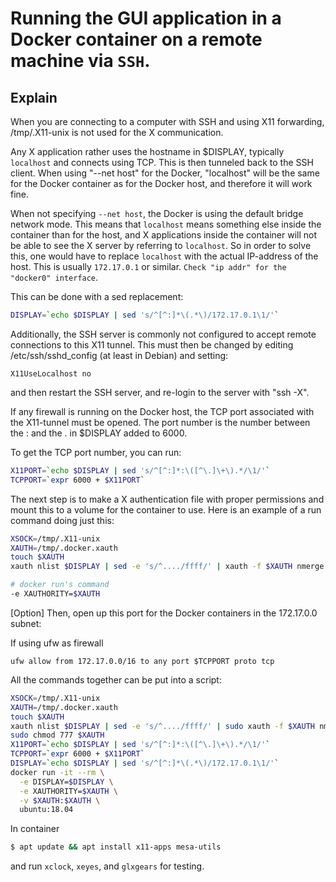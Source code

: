# Running the GUI application in a Docker container on a remote machine via `SSH`.

## Explain

When you are connecting to a computer with SSH and using X11 forwarding, /tmp/.X11-unix is not used for the X communication.

Any X application rather uses the hostname in $DISPLAY, typically `localhost` and connects using TCP. This is then tunneled back to the SSH client. When using "--net host" for the Docker, "localhost" will be the same for the Docker container as for the Docker host, and therefore it will work fine.

When not specifying `--net host`, the Docker is using the default bridge network mode. This means that `localhost` means something else inside the container than for the host, and X applications inside the container will not be able to see the X server by referring to `localhost`. So in order to solve this, one would have to replace `localhost` with the actual IP-address of the host. This is usually `172.17.0.1` or similar. `Check "ip addr" for the "docker0" interface`.

This can be done with a sed replacement:

```bash
DISPLAY=`echo $DISPLAY | sed 's/^[^:]*\(.*\)/172.17.0.1\1/'`
```

Additionally, the SSH server is commonly not configured to accept remote connections to this X11 tunnel. This must then be changed by editing /etc/ssh/sshd_config (at least in Debian) and setting:

```
X11UseLocalhost no
```
and then restart the SSH server, and re-login to the server with "ssh -X".

If any firewall is running on the Docker host, the TCP port associated with the X11-tunnel must be opened. The port number is the number between the : and the . in $DISPLAY added to 6000.

To get the TCP port number, you can run:

```bash
X11PORT=`echo $DISPLAY | sed 's/^[^:]*:\([^\.]\+\).*/\1/'`
TCPPORT=`expr 6000 + $X11PORT`
```

The next step is to make a X authentication file with proper permissions and mount this to a volume for the container to use. Here is an example of a run command doing just this:

```bash
XSOCK=/tmp/.X11-unix
XAUTH=/tmp/.docker.xauth
touch $XAUTH
xauth nlist $DISPLAY | sed -e 's/^..../ffff/' | xauth -f $XAUTH nmerge -

# docker run's command
-e XAUTHORITY=$XAUTH
```

[Option] Then, open up this port for the Docker containers in the 172.17.0.0 subnet:

If using ufw as firewall
```
ufw allow from 172.17.0.0/16 to any port $TCPPORT proto tcp
```

All the commands together can be put into a script:

```bash
XSOCK=/tmp/.X11-unix
XAUTH=/tmp/.docker.xauth
touch $XAUTH
xauth nlist $DISPLAY | sed -e 's/^..../ffff/' | sudo xauth -f $XAUTH nmerge -
sudo chmod 777 $XAUTH
X11PORT=`echo $DISPLAY | sed 's/^[^:]*:\([^\.]\+\).*/\1/'`
TCPPORT=`expr 6000 + $X11PORT`
DISPLAY=`echo $DISPLAY | sed 's/^[^:]*\(.*\)/172.17.0.1\1/'`
docker run -it --rm \
  -e DISPLAY=$DISPLAY \
  -e XAUTHORITY=$XAUTH \
  -v $XAUTH:$XAUTH \
  ubuntu:18.04
```

In container

```bash
$ apt update && apt install x11-apps mesa-utils
```

and run `xclock`, `xeyes`, and `glxgears` for testing.
